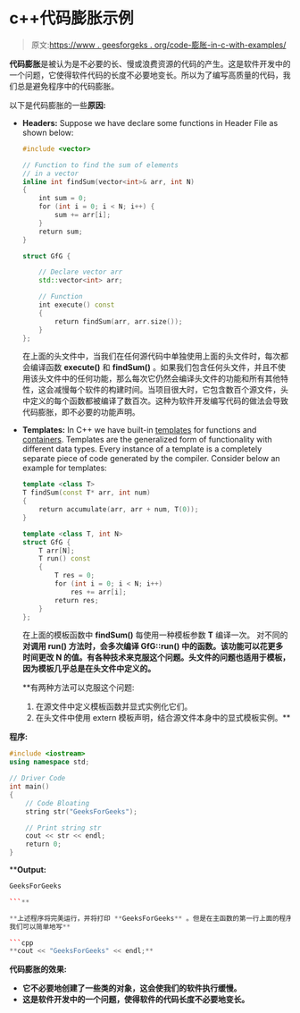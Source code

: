 # c++代码膨胀示例

> 原文:[https://www . geesforgeks . org/code-膨胀-in-c-with-examples/](https://www.geeksforgeeks.org/code-bloating-in-c-with-examples/)

**代码膨胀**是被认为是不必要的长、慢或浪费资源的代码的产生。这是软件开发中的一个问题，它使得软件代码的长度不必要地变长。所以为了编写高质量的代码，我们总是避免程序中的代码膨胀。

以下是代码膨胀的一些**原因:**

*   **Headers:** Suppose we have declare some functions in Header File as shown below:

    ```cpp
    #include <vector>

    // Function to find the sum of elements
    // in a vector
    inline int findSum(vector<int>& arr, int N)
    {
        int sum = 0;
        for (int i = 0; i < N; i++) {
            sum += arr[i];
        }
        return sum;
    }

    struct GfG {

        // Declare vector arr
        std::vector<int> arr;

        // Function
        int execute() const
        {
            return findSum(arr, arr.size());
        }
    };
    ```

    在上面的头文件中，当我们在任何源代码中单独使用上面的头文件时，每次都会编译函数 **execute()** 和 **findSum()** 。如果我们包含任何头文件，并且不使用该头文件中的任何功能，那么每次它仍然会编译头文件的功能和所有其他特性，这会减慢每个软件的构建时间。当项目很大时，它包含数百个源文件，头中定义的每个函数都被编译了数百次。这种为软件开发编写代码的做法会导致代码膨胀，即不必要的功能声明。

*   **Templates:**
    In C++ we have built-in [templates](https://www.geeksforgeeks.org/templates-cpp/) for functions and [containers](https://www.geeksforgeeks.org/containers-cpp-stl/). Templates are the generalized form of functionality with different data types. Every instance of a template is a completely separate piece of code generated by the compiler.
    Consider below an example for templates:

    ```cpp
    template <class T>
    T findSum(const T* arr, int num)
    {
        return accumulate(arr, arr + num, T(0));
    }

    template <class T, int N>
    struct GfG {
        T arr[N];
        T run() const
        {
            T res = 0;
            for (int i = 0; i < N; i++)
                res += arr[i];
            return res;
        }
    };
    ```

    在上面的模板函数中 **findSum()** 每使用一种模板参数 **T** 编译一次。
    对不同的**对调用 **run()** 方法时，会多次编译 **GfG::run()** 中的函数。该功能可以花更多时间更改 **N** 的值。有各种技术来克服这个问题。头文件的问题也适用于模板，因为模板几乎总是在头文件中定义的。**

     **有两种方法可以克服这个问题:

    1.  在源文件中定义模板函数并显式实例化它们。
    2.  在头文件中使用 extern 模板声明，结合源文件本身中的显式模板实例。** 

****程序:****

```cpp
#include <iostream>
using namespace std;

// Driver Code
int main()
{
    // Code Bloating
    string str("GeeksForGeeks");

    // Print string str
    cout << str << endl;
    return 0;
}
```

****Output:**

```cpp
GeeksForGeeks

```** 

**上述程序将完美运行，并将打印 **GeeksForGeeks** 。但是在主函数的第一行上面的程序中有一个代码膨胀的问题。以上程序的议程是打印字符串 **GeeksForGeeks** ，那么为什么我们要创建字符串类的对象，因为它导致创建字符串类对象。
我们可以简单地写**

```cpp
**cout << "GeeksForGeeks" << endl;** 
```

****代码膨胀的效果:****

*   **它不必要地创建了一些类的对象，这会使我们的软件执行缓慢。**
*   **这是软件开发中的一个问题，使得软件的代码长度不必要地变长。**